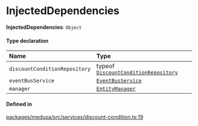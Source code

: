 # InjectedDependencies

 **InjectedDependencies**: `Object`

#### Type declaration

| Name | Type |
| :------ | :------ |
| `discountConditionRepository` | typeof [`DiscountConditionRepository`](../index.md#discountconditionrepository) |
| `eventBusService` | [`EventBusService`](../classes/EventBusService.md) |
| `manager` | [`EntityManager`](../classes/EntityManager.md) |

#### Defined in

[packages/medusa/src/services/discount-condition.ts:19](https://github.com/medusajs/medusa/blob/3d9f5ae63/packages/medusa/src/services/discount-condition.ts#L19)
